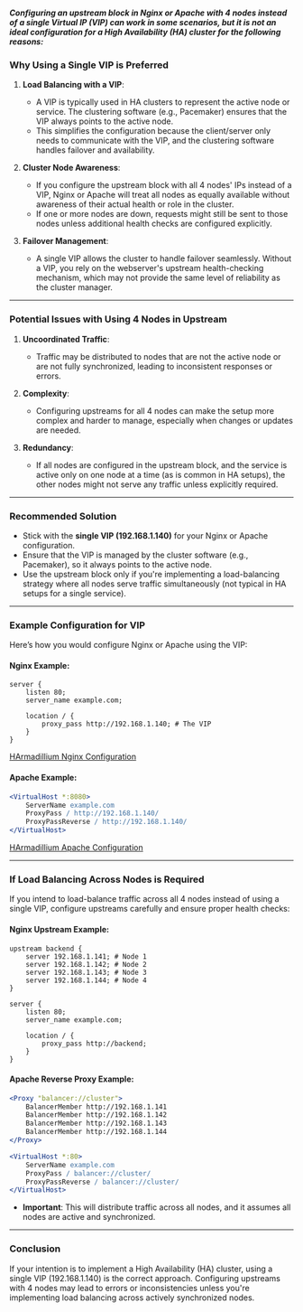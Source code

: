 ##### Configuring an upstream block in Nginx or Apache with 4 nodes instead of a single Virtual IP (VIP) can work in some scenarios, but it is not an ideal configuration for a High Availability (HA) cluster for the following reasons:

### **Why Using a Single VIP is Preferred**
1. **Load Balancing with a VIP**:
   - A VIP is typically used in HA clusters to represent the active node or service. The clustering software (e.g., Pacemaker) ensures that the VIP always points to the active node.
   - This simplifies the configuration because the client/server only needs to communicate with the VIP, and the clustering software handles failover and availability.

2. **Cluster Node Awareness**:
   - If you configure the upstream block with all 4 nodes' IPs instead of a VIP, Nginx or Apache will treat all nodes as equally available without awareness of their actual health or role in the cluster.
   - If one or more nodes are down, requests might still be sent to those nodes unless additional health checks are configured explicitly.

3. **Failover Management**:
   - A single VIP allows the cluster to handle failover seamlessly. Without a VIP, you rely on the webserver's upstream health-checking mechanism, which may not provide the same level of reliability as the cluster manager.

---

### **Potential Issues with Using 4 Nodes in Upstream**
1. **Uncoordinated Traffic**:
   - Traffic may be distributed to nodes that are not the active node or are not fully synchronized, leading to inconsistent responses or errors.
   
2. **Complexity**:
   - Configuring upstreams for all 4 nodes can make the setup more complex and harder to manage, especially when changes or updates are needed.

3. **Redundancy**:
   - If all nodes are configured in the upstream block, and the service is active only on one node at a time (as is common in HA setups), the other nodes might not serve any traffic unless explicitly required.

---

### **Recommended Solution**
- Stick with the **single VIP (192.168.1.140)** for your Nginx or Apache configuration.
- Ensure that the VIP is managed by the cluster software (e.g., Pacemaker), so it always points to the active node.
- Use the upstream block only if you're implementing a load-balancing strategy where all nodes serve traffic simultaneously (not typical in HA setups for a single service).

---

### **Example Configuration for VIP**
Here’s how you would configure Nginx or Apache using the VIP:

#### **Nginx Example**:
```nginx
server {
    listen 80;
    server_name example.com;

    location / {
        proxy_pass http://192.168.1.140; # The VIP
    }
}
```
[HArmadillium Nginx Configuration](https://github.com/universalbit-dev/HArmadillium/tree/main/nginx)

#### **Apache Example**:
```apache
<VirtualHost *:8080>
    ServerName example.com
    ProxyPass / http://192.168.1.140/
    ProxyPassReverse / http://192.168.1.140/
</VirtualHost>
```
[HArmadillium Apache Configuration](https://github.com/universalbit-dev/HArmadillium/tree/main/apache)

---

### **If Load Balancing Across Nodes is Required**
If you intend to load-balance traffic across all 4 nodes instead of using a single VIP, configure upstreams carefully and ensure proper health checks:

#### **Nginx Upstream Example**:
```nginx
upstream backend {
    server 192.168.1.141; # Node 1
    server 192.168.1.142; # Node 2
    server 192.168.1.143; # Node 3
    server 192.168.1.144; # Node 4
}

server {
    listen 80;
    server_name example.com;

    location / {
        proxy_pass http://backend;
    }
}
```

#### **Apache Reverse Proxy Example**:
```apache
<Proxy "balancer://cluster">
    BalancerMember http://192.168.1.141
    BalancerMember http://192.168.1.142
    BalancerMember http://192.168.1.143
    BalancerMember http://192.168.1.144
</Proxy>

<VirtualHost *:80>
    ServerName example.com
    ProxyPass / balancer://cluster/
    ProxyPassReverse / balancer://cluster/
</VirtualHost>
```

- **Important**: This will distribute traffic across all nodes, and it assumes all nodes are active and synchronized.

---

### **Conclusion**
If your intention is to implement a High Availability (HA) cluster, using a single VIP (192.168.1.140) is the correct approach. Configuring upstreams with 4 nodes may lead to errors or inconsistencies unless you're implementing load balancing across actively synchronized nodes.

